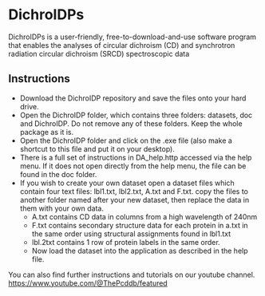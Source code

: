 # DichroIDPs
DichroIDPs is a user-friendly, free-to-download-and-use software program that enables the analyses of circular dichroism (CD) and synchrotron radiation circular dichroism (SRCD) spectroscopic data


## Instructions
* Download the DichroIDP repository and save the files onto your hard drive.
* Open the DichroIDP folder, which contains three folders: datasets, doc and DichroIDP. Do not remove any of these folders. Keep the whole package as it is.
* Open the DichroIDP folder and click on the .exe file (also make a shortcut to this file and put it on your desktop).
* There is a full set of instructions in DA_help.http accessed via the help menu. If it does not open directly from the help menu, the file can be found in the doc folder.
* If you wish to create your own dataset open a dataset files which contain four text files: lbl1.txt, lbl2.txt, A.txt and F.txt. copy the files to another folder named after your new dataset, then replace the data in them with your own data.
    * A.txt contains CD data in columns from a high wavelength of 240nm
    * F.txt contains secondary structure data for each protein in a.txt in the same order using structural assignments found in lbl1.txt
    * lbl.2txt contains 1 row of protein labels in the same order.
    * Now load the dataset into the application as described in the help file.
    
You can also find further instructions and tutorials on our youtube channel. 
https://www.youtube.com/@ThePcddb/featured
